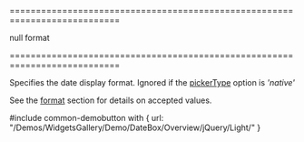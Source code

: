 ===========================================================================
<!--default-->null<!--/default-->
<!--type-->format<!--/type-->
===========================================================================

<!--shortDescription-->
Specifies the date display format. Ignored if the [pickerType](/Documentation/ApiReference/UI_Widgets/dxDateBox/Configuration/#pickerType) option is *'native'*
<!--/shortDescription-->

<!--fullDescription-->
See the [format](/Documentation/ApiReference/Common/Object_Structures/format/) section for details on accepted values. 

#include common-demobutton with {
    url: "/Demos/WidgetsGallery/Demo/DateBox/Overview/jQuery/Light/"
}
<!--/fullDescription-->